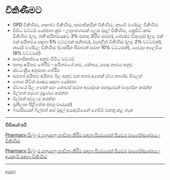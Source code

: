 # විකිණීමට
* OPD විකිණීම, ගෘහස්ථ විකිණීම, සාමාජිකයින් විකිණීම, කාර්ය මණ්ඩල විකිණීම
* විවිධ වට්ටම් යෝජනා ක්‍රම - උදාහරණයක් ලෙස මුදල් විකිණීම, ක්‍රෙඩිට් කාඩ් විකිණීම (උදා. තනි අයිතමයකට 3% එකතු කිරීම සමඟ), ජ්‍යෙෂ්ඨ විකුණුම් (උදා. එක් එක් අයිතමය සඳහා 5% වට්ටමක් සහිතව), චැනලින් විකිණීම (උදා. 2% වට්ටමක්), කාර්ය මණ්ඩල විකිණීම (වාර්ෂික සීමාවක් සමඟ 10% වට්ටමක්), වෛද්‍ය අලෙවිය (8% වට්ටමක්)
* සාමාජිකත්වය අනුව විවිධ වට්ටම්
* පහසු අයිතම තේරීම - අයිතමයේ නම, කේතය, පොදු නාමය අනුව
* ස්වයංක්‍රීය අනුපාත තේරීම
* සමහර අයිතම අයිතම මිල අනුව වන අතර අනෙක් ඒවා කාණ්ඩ මිලෙන්
* තොග පිටින් ඖෂධ සඳහා යෝජනා
* ඒවායේ මිල ගණන් සහ කොටස් සමඟ ආදේශක පහසුවෙන් සංදර්ශන කරන්න
* බිල්පත් නැවත මුද්‍රණය කරන්න
* බිල්පත් අවලංගු කරන්න
* ප්‍රතිලාභ පිළිගන්න (බහු වාරයක්)
* ෆාමසියෙන් බිල්පත් කර මුදල් අයකැමියෙන් ගෙවීම් එකතු කළ හැක

***
**වීඩියෝ පටි**

[Pharmacy සිල්ලර ගනුදෙනු භාවිතා කිරීම සඳහා පියවරෙන් පියවර මාර්ගෝපදේශය - විකිණීම](https://youtu.be/Vm54eF5D2uw?si=rStlhGNUHYPXCquz)

[Pharmacy සිල්ලර ගනුදෙනු භාවිතා කිරීම සඳහා පියවරෙන් පියවර මාර්ගෝපදේශය - අයකැමි සඳහා විකිණීම](https://youtu.be/F5xa7X6y5lc?si=YeDwXDdljhUluPGG)

***



[ආපසු](https://github.com/hmislk/hmis/wiki/%E0%B7%86%E0%B7%8F%E0%B6%B8%E0%B7%83%E0%B7%92%E0%B6%BA)